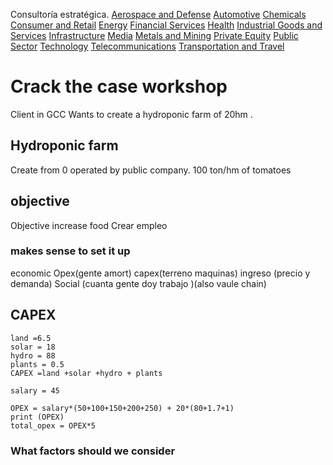 Consultoría estratégica.
[Aerospace and Defense](https://www.kearney.com/aerospace-defense)
[Automotive](https://www.kearney.com/automotive)
[Chemicals](https://www.kearney.com/chemicals)
[Consumer and Retail](https://www.kearney.com/consumer-retail)
[Energy](https://www.kearney.com/energy)
[Financial Services](https://www.kearney.com/financial-services)
[Health](https://www.kearney.com/health)
[Industrial Goods and Services](https://www.kearney.com/industrial-goods-services)
[Infrastructure](https://www.kearney.com/infrastructure)
[Media](https://www.kearney.com/media)
[Metals and Mining](https://www.kearney.com/metals-mining)
[Private Equity](https://www.kearney.com/private-equity)
[Public Sector](https://www.kearney.com/public-sector)
[Technology](https://www.kearney.com/technology)
[Telecommunications](https://www.kearney.com/telecommunications)
[Transportation and Travel](https://www.kearney.com/transportation-travel)

# Crack the case workshop
Client in GCC
Wants to create a hydroponic farm of 20hm .

## Hydroponic farm
Create from 0 operated by public company.
100 ton/hm of tomatoes

## objective 
Objective increase food
Crear empleo



### makes sense to set it up
economic Opex(gente amort) capex(terreno maquinas) ingreso (precio y demanda)
Social (cuanta gente doy trabajo )(also vaule chain)

## CAPEX
```jupyter
land =6.5
solar = 18
hydro = 88
plants = 0.5
CAPEX =land +solar +hydro + plants

salary = 45

OPEX = salary*(50+100+150+200+250) + 20*(80+1.7+1)
print (OPEX)
total_opex = OPEX*5
```

### What factors should we consider

